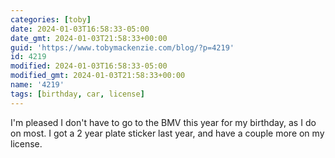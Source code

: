 ```yaml
---
categories: [toby]
date: 2024-01-03T16:58:33-05:00
date_gmt: 2024-01-03T21:58:33+00:00
guid: 'https://www.tobymackenzie.com/blog/?p=4219'
id: 4219
modified: 2024-01-03T16:58:33-05:00
modified_gmt: 2024-01-03T21:58:33+00:00
name: '4219'
tags: [birthday, car, license]
---
```


I'm pleased I don't have to go to the BMV this year for my birthday, as I do on most.  I got a 2 year plate sticker last year, and have a couple more on my license.
